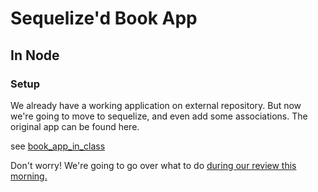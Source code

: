 # Sequelize'd Book App
## In Node


### Setup

We already have a working application on external repository. But now we're going to move to sequelize, and even add some associations. The original app can be found here.

see [book_app_in_class](https://github.com/sf-wdi-15/book_app_in_class)

Don't worry! We're going to go over what to do [during our review this morning.](https://github.com/sf-wdi-15/notes/tree/master/week_04_auth_orm/day_3_bootstrap/dawn_review)



